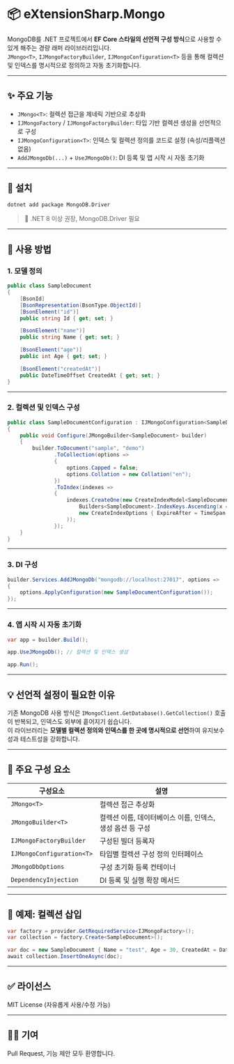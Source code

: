# 📦 eXtensionSharp.Mongo

MongoDB를 .NET 프로젝트에서 **EF Core 스타일의 선언적 구성 방식**으로 사용할 수 있게 해주는 경량 래퍼 라이브러리입니다.  
`JMongo<T>`, `IJMongoFactoryBuilder`, `IJMongoConfiguration<T>` 등을 통해 컬렉션 및 인덱스를 명시적으로 정의하고 자동 초기화합니다.

---

## ✨ 주요 기능

- `JMongo<T>`: 컬렉션 접근을 제네릭 기반으로 추상화
- `IJMongoFactory` / `IJMongoFactoryBuilder`: 타입 기반 컬렉션 생성을 선언적으로 구성
- `IJMongoConfiguration<T>`: 인덱스 및 컬렉션 정의를 코드로 설정 (속성/리플렉션 없음)
- `AddJMongoDb(...)` + `UseJMongoDb()`: DI 등록 및 앱 시작 시 자동 초기화

---

## 🔧 설치

```bash
dotnet add package MongoDB.Driver
```

> 📌 .NET 8 이상 권장, MongoDB.Driver 필요

---

## 🧱 사용 방법

### 1. 모델 정의

```csharp
public class SampleDocument
{
    [BsonId]
    [BsonRepresentation(BsonType.ObjectId)]
    [BsonElement("id")]
    public string Id { get; set; }

    [BsonElement("name")]
    public string Name { get; set; }

    [BsonElement("age")]
    public int Age { get; set; }

    [BsonElement("createdAt")]
    public DateTimeOffset CreatedAt { get; set; }
}
```

---

### 2. 컬렉션 및 인덱스 구성

```csharp
public class SampleDocumentConfiguration : IJMongoConfiguration<SampleDocument>
{
    public void Configure(JMongoBuilder<SampleDocument> builder)
    {
        builder.ToDocument("sample", "demo")
               .ToCollection(options =>
               {
                   options.Capped = false;
                   options.Collation = new Collation("en");
               })
               .ToIndex(indexes =>
               {
                   indexes.CreateOne(new CreateIndexModel<SampleDocument>(
                       Builders<SampleDocument>.IndexKeys.Ascending(x => x.CreatedAt),
                       new CreateIndexOptions { ExpireAfter = TimeSpan.FromDays(2) }
                   ));
               });
    }
}
```

---

### 3. DI 구성

```csharp
builder.Services.AddJMongoDb("mongodb://localhost:27017", options =>
{
    options.ApplyConfiguration(new SampleDocumentConfiguration());
});
```

---

### 4. 앱 시작 시 자동 초기화

```csharp
var app = builder.Build();

app.UseJMongoDb(); // 컬렉션 및 인덱스 생성

app.Run();
```

---

## 💡 선언적 설정이 필요한 이유

기존 MongoDB 사용 방식은 `IMongoClient.GetDatabase().GetCollection()` 호출이 반복되고, 인덱스도 외부에 흩어지기 쉽습니다.  
이 라이브러리는 **모델별 컬렉션 정의와 인덱스를 한 곳에 명시적으로 선언**하여 유지보수성과 테스트성을 강화합니다.

---

## 📁 주요 구성 요소

| 구성요소 | 설명 |
|---------|------|
| `JMongo<T>` | 컬렉션 접근 추상화 |
| `JMongoBuilder<T>` | 컬렉션 이름, 데이터베이스 이름, 인덱스, 생성 옵션 등 구성 |
| `IJMongoFactoryBuilder` | 구성된 빌더 등록자 |
| `IJMongoConfiguration<T>` | 타입별 컬렉션 구성 정의 인터페이스 |
| `JMongoDbOptions` | 구성 초기화 등록 컨테이너 |
| `DependencyInjection` | DI 등록 및 실행 확장 메서드 |

---

## 🧪 예제: 컬렉션 삽입

```csharp
var factory = provider.GetRequiredService<IJMongoFactory>();
var collection = factory.Create<SampleDocument>();

var doc = new SampleDocument { Name = "test", Age = 30, CreatedAt = DateTimeOffset.UtcNow };
await collection.InsertOneAsync(doc);
```

---

## ✅ 라이선스

MIT License (자유롭게 사용/수정 가능)

---

## 👨‍💻 기여

Pull Request, 기능 제안 모두 환영합니다.  